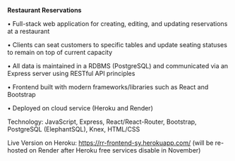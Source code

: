 **Restaurant Reservations**

• Full-stack web application for creating, editing, and updating reservations at a restaurant

• Clients can seat customers to specific tables and update seating statuses to remain on top of current capacity

• All data is maintained in a RDBMS (PostgreSQL) and communicated via an Express server using RESTful API principles

• Frontend built with modern frameworks/libraries such as React and Bootstrap

• Deployed on cloud service (Heroku and Render)


Technology: JavaScript, Express, React/React-Router, Bootstrap, PostgreSQL (ElephantSQL), Knex, HTML/CSS

Live Version on Heroku: https://rr-frontend-sy.herokuapp.com/ (will be re-hosted on Render after Heroku free services disable in November)
